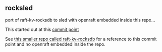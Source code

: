 ## rocksled
port of raft-kv-rocksdb to sled with openraft embedded inside this repo...

This started out at this [commit point](https://github.com/datafuselabs/openraft/tree/8626ecf4bfc34eb8fe1128819dc1b4caceb56a25)

See [this smaller repo called raft-kv-rocksdb](https://github.com/stormasm/raft-kv-rocksdb) for a reference to this commit point and no openraft embedded inside the repo.
